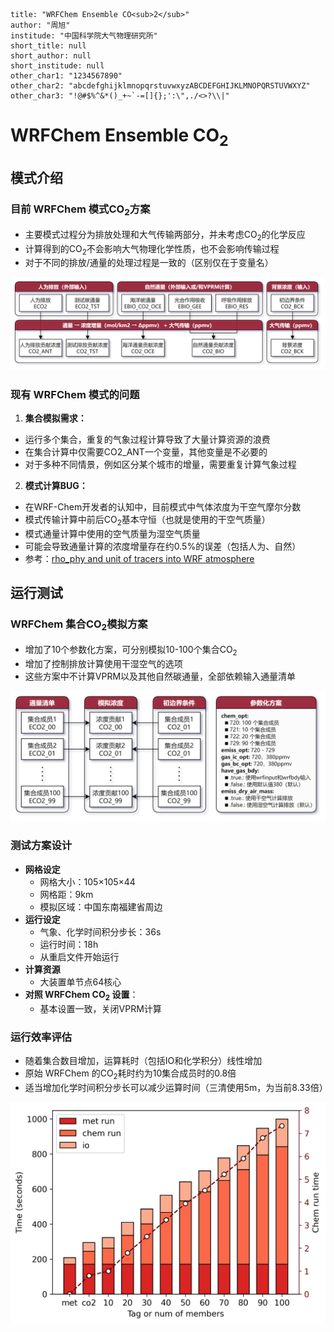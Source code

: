 ```
title: "WRFChem Ensemble CO<sub>2</sub>"
author: "周旭"
institude: "中国科学院大气物理研究所"
short_title: null
short_author: null
short_institude: null
other_char1: "1234567890"
other_char2: "abcdefghijklmnopqrstuvwxyzABCDEFGHIJKLMNOPQRSTUVWXYZ"
other_char3: "!@#$%^&*()_+~`-=[]{};':\",./<>?\\|"
```

# WRFChem Ensemble CO<sub>2</sub>

## 模式介绍

### 目前 WRFChem 模式$\mathrm{CO}_2$方案

* 主要模式过程分为排放处理和大气传输两部分，并未考虑$\mathrm{CO}_2$的化学反应
* 计算得到的$\mathrm{CO}_2$不会影响大气物理化学性质，也不会影响传输过程
* 对于不同的排放/通量的处理过程是一致的（区别仅在于变量名）

![wrfchem_co2](./images/wrfchem_co2.png)

### 现有 WRFChem 模式的问题

1. **集合模拟需求：**
  * 运行多个集合，重复的气象过程计算导致了大量计算资源的浪费
  * 在集合计算中仅需要CO2_ANT一个变量，其他变量是不必要的
  * 对于多种不同情景，例如区分某个城市的增量，需要重复计算气象过程
2. **模式计算BUG：**
  * 在WRF-Chem开发者的认知中，目前模式中气体浓度为干空气摩尔分数
  * 模式传输计算中前后$\mathrm{CO}_2$基本守恒（也就是使用的干空气质量）
  * 模式通量计算中使用的空气质量为湿空气质量
  * 可能会导致通量计算的浓度增量存在约0.5%的误差（包括人为、自然）
  * 参考：[rho_phy and unit of tracers into WRF atmosphere]("https://forum.mmm.ucar.edu/threads/rho_phy-and-unit-of-tracers-into-wrf-atmosphere.9395/#:~:text=I'm%20using%20WRF%20to%20compute%20transport%20of%20passive%20greenhouse%20gas")

## 运行测试

### WRFChem 集合$\mathrm{CO}_2$模拟方案

* 增加了10个参数化方案，可分别模拟10-100个集合$\mathrm{CO}_2$
* 增加了控制排放计算使用干湿空气的选项
* 这些方案中不计算VPRM以及其他自然碳通量，全部依赖输入通量清单

![wrfchem_en_co2](./images/wrfchem_en_co2.png)

### 测试方案设计

* **网格设定**
  * 网格大小：105×105×44
  * 网格距：9km
  * 模拟区域：中国东南福建省周边
* **运行设定**
  * 气象、化学时间积分步长：36s
  * 运行时间：18h
  * 从重启文件开始运行
* **计算资源**
  * 大装置单节点64核心
* **对照 WRFChem $\mathrm{CO}_2$ 设置**：
  * 基本设置一致，关闭VPRM计算

### 运行效率评估

* 随着集合数目增加，运算耗时（包括IO和化学积分）线性增加
* 原始 WRFChem 的$\mathrm{CO}_2$耗时约为10集合成员时的0.8倍
* 适当增加化学时间积分步长可以减少运算时间（三清使用5m，为当前8.33倍）

![time_compare](./images/time_compare.png)
